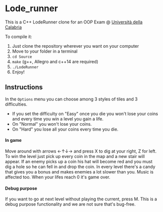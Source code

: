 # Lode_runner

This is a C++ LodeRunner clone for an OOP Exam @ [Università della Calabria](https://www.mat.unical.it/demacs)

To compile it:
1. Just clone the repository wherever you want on your computer
2. Move to your folder in a terminal
3. ``cd Source``
4. ``make``                                  (g++, Allegro and c++14 are required)
5. ``./LodeRunner``
6. Enjoy!

## Instructions

In the ``Options`` menu you can choose among 3 styles of tiles and 3 difficulties.
* If you set the difficulty on "Easy" once you die you won't lose your coins and every time you win a level you gain a life.
* On "Normal" you won't lose your coins.
* On "Hard" you lose all your coins every time you die.

#### In game

Move around with arrows ←↑↓→ and press X to dig at your right, Z for left.
To win the level just pick up every coin in the map and a new stair will appear.
If an enemy picks up a coin his hat will become red and you must dig a hole so he can fell in and drop the coin.
In every level there's a candy that gives you a bonus and makes enemies a lot slower than you. Music is affected too.
When your lifes reach 0 it's game over.




#### Debug purpose

If you want to go at next level without playing the current, press M. This is a debug purpose functionality and we are not sure that's bug-free.
